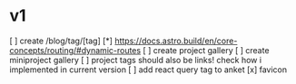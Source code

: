 # v1
[ ] create /blog/tag/[tag]
  [*] https://docs.astro.build/en/core-concepts/routing/#dynamic-routes
[ ] create project gallery
[ ] create miniproject gallery
  [ ] project tags should also be links! check how i implemented in current version
[ ] add react query tag to anket
[x] favicon